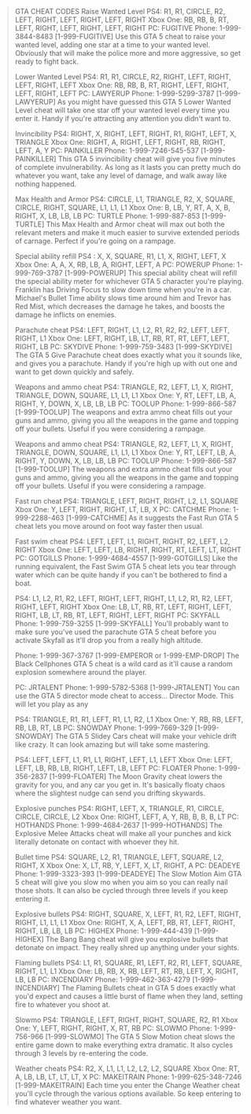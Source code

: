 
> GTA CHEAT CODES
> Raise Wanted Level
> PS4: R1, R1, CIRCLE, R2, LEFT, RIGHT, LEFT, RIGHT, LEFT, RIGHT
> Xbox One: RB, RB, B, RT, LEFT, RIGHT, LEFT, RIGHT, LEFT, RIGHT
> PC: FUGITIVE
> Phone: 1-999-3844-8483 [1-999-FUGITIVE]
> Use this GTA 5 cheat to raise your wanted level, adding one star at a time to your wanted level. Obviously that will make the police more and more aggressive, so get ready to fight back.
> 
> Lower Wanted Level 
> PS4: R1, R1, CIRCLE, R2, RIGHT, LEFT, RIGHT, LEFT, RIGHT, LEFT
> Xbox One: RB, RB, B, RT, RIGHT, LEFT, RIGHT, LEFT, RIGHT, LEFT
> PC: LAWYERUP
> Phone: 1-999-5299-3787 [1-999-LAWYERUP]
> As you might have guessed this GTA 5 Lower Wanted Level cheat will take one star off your wanted level every time you enter it. Handy if you're attracting any attention you didn't want to. 
> 
> Invincibility
> PS4: RIGHT, X, RIGHT, LEFT, RIGHT, R1, RIGHT, LEFT, X, TRIANGLE
> Xbox One: RIGHT, A, RIGHT, LEFT, RIGHT, RB, RIGHT, LEFT, A, Y
> PC: PAINKILLER
> Phone: 1-999-7246-545-537 [1-999-PAINKILLER]
> This GTA 5 invincibility cheat will give you five minutes of complete invulnerability. As long as it lasts you can pretty much do whatever you want, take any level of damage, and walk away like nothing happened.
> 
> Max Health and Armor 
> PS4: CIRCLE, L1, TRIANGLE, R2, X, SQUARE, CIRCLE, RIGHT, SQUARE, L1, L1, L1
> Xbox One: B, LB, Y, RT, A, X, B, RIGHT, X, LB, LB, LB
> PC: TURTLE
> Phone: 1-999-887-853 [1-999-TURTLE]
> This Max Health and Armor cheat will max out both the relevant meters and make it much easier to survive extended periods of carnage. Perfect if you're going on a rampage. 
> 
> Special ability refill
> PS4 : X, X, SQUARE, R1, L1, X, RIGHT, LEFT, X
> Xbox One: A, A, X, RB, LB, A, RIGHT, LEFT, A
> PC: POWERUP
> Phone: 1-999-769-3787 [1-999-POWERUP]
> This special ability cheat will refill the special ability meter for whichever GTA 5 character you're playing. Franklin has Driving Focus to slow down time when you're in a car. Michael's Bullet Time ability slows time around him and Trevor has Red Mist, which decreases the damage he takes, and boosts the damage he inflicts on enemies. 
> 
> Parachute cheat
> PS4: LEFT, RIGHT, L1, L2, R1, R2, R2, LEFT, LEFT, RIGHT, L1
> Xbox One: LEFT, RIGHT, LB, LT, RB, RT, RT, LEFT, LEFT, RIGHT, LB
> PC: SKYDIVE
> Phone: 1-999-759-3483 [1-999-SKYDIVE]
> The GTA 5 Give Parachute cheat does exactly what you it sounds like, and gives you a parachute. Handy if you're high up with out one and want to get down quickly and safely. 
> 
> Weapons and ammo cheat
> PS4: TRIANGLE, R2, LEFT, L1, X, RIGHT, TRIANGLE, DOWN, SQUARE, L1, L1, L1
> Xbox One: Y, RT, LEFT, LB, A, RIGHT, Y, DOWN, X, LB, LB, LB
> PC: TOOLUP
> Phone: 1-999-866-587 [1-999-TOOLUP]
> The weapons and extra ammo cheat fills out your guns and ammo, giving you all the weapons in the game and topping off your bullets. Useful if you were considering a rampage. 
> 
> Weapons and ammo cheat
> PS4: TRIANGLE, R2, LEFT, L1, X, RIGHT, TRIANGLE, DOWN, SQUARE, L1, L1, L1
> Xbox One: Y, RT, LEFT, LB, A, RIGHT, Y, DOWN, X, LB, LB, LB
> PC: TOOLUP
> Phone: 1-999-866-587 [1-999-TOOLUP]
> The weapons and extra ammo cheat fills out your guns and ammo, giving you all the weapons in the game and topping off your bullets. Useful if you were considering a rampage. 
> 
> Fast run cheat
> PS4: TRIANGLE, LEFT, RIGHT, RIGHT, L2, L1, SQUARE
> Xbox One: Y, LEFT, RIGHT, RIGHT, LT, LB, X
> PC: CATCHME
> Phone: 1-999-2288-463 [1-999-CATCHME]
> As it suggests the Fast Run GTA 5 cheat lets you move around on foot way faster then usual. 
> 
> Fast swim cheat
> PS4: LEFT, LEFT, L1, RIGHT, RIGHT, R2, LEFT, L2, RIGHT
> Xbox One: LEFT, LEFT, LB, RIGHT, RIGHT, RT, LEFT, LT, RIGHT
> PC: GOTGILLS
> Phone: 1-999-4684-4557 [1-999-GOTGILLS]
> Like the running equivalent, the Fast Swim GTA 5 cheat lets you tear through water which can be quite handy if you can't be bothered to find a boat. 
> 
> PS4: L1, L2, R1, R2, LEFT, RIGHT, LEFT, RIGHT, L1, L2, R1, R2, LEFT, RIGHT, LEFT, RIGHT
> Xbox One: LB, LT, RB, RT, LEFT, RIGHT, LEFT, RIGHT, LB, LT, RB, RT, LEFT, RIGHT, LEFT, RIGHT
> PC: SKYFALL
> Phone: 1-999-759-3255 [1-999-SKYFALL]
> You'll probably want to make sure you've used the parachute GTA 5 cheat before you activate Skyfall as it'll drop you from a really high altitude. 
> 
> Phone: 1-999-367-3767 [1-999-EMPEROR or 1-999-EMP-DROP]
> The Black Cellphones GTA 5 cheat is a wild card as it'll cause a random explosion somewhere around the player. 
> 
> PC: JRTALENT
> Phone: 1-999-5782-5368 [1-999-JRTALENT]
> You can use the GTA 5 director mode cheat to access... Director Mode. This will let you play as any 
> 
> PS4: TRIANGLE, R1, R1, LEFT, R1, L1, R2, L1
> Xbox One: Y, RB, RB, LEFT, RB, LB, RT, LB
> PC: SNOWDAY
> Phone: 1-999-7669-329 [1-999-SNOWDAY]
> The GTA 5 Slidey Cars cheat will make your vehicle drift like crazy. It can look amazing but will take some mastering.
> 
> PS4: LEFT, LEFT, L1, R1, L1, RIGHT, LEFT, L1, LEFT
> Xbox One: LEFT, LEFT, LB, RB, LB, RIGHT, LEFT, LB, LEFT
> PC: FLOATER
> Phone: 1-999-356-2837 [1-999-FLOATER]
> The Moon Gravity cheat lowers the gravity for you, and any car you get in. It's basically floaty chaos where the slightest nudge can send you drifting skywards. 
> 
> Explosive punches
> PS4: RIGHT, LEFT, X, TRIANGLE, R1, CIRCLE, CIRCLE, CIRCLE, L2
> Xbox One: RIGHT, LEFT, A, Y, RB, B, B, B, LT
> PC: HOTHANDS
> Phone: 1-999-4684-2637 [1-999-HOTHANDS]
> The Explosive Melee Attacks cheat will make all your punches and kick literally detonate on contact with whoever they hit. 
> 
> Bullet time
> PS4: SQUARE, L2, R1, TRIANGLE, LEFT, SQUARE, L2, RIGHT, X
> Xbox One: X, LT, RB, Y, LEFT, X, LT, RIGHT, A
> PC: DEADEYE
> Phone: 1-999-3323-393 [1-999-DEADEYE]
> The Slow Motion Aim GTA 5 cheat will give you slow mo when you aim so you can really nail those shots. It can also be cycled through three levels if you keep entering it. 
> 
> Explosive bullets
> PS4: RIGHT, SQUARE, X, LEFT, R1, R2, LEFT, RIGHT, RIGHT, L1, L1, L1
> Xbox One: RIGHT, X, A, LEFT, RB, RT, LEFT, RIGHT, RIGHT, LB, LB, LB
> PC: HIGHEX
> Phone: 1-999-444-439 [1-999-HIGHEX]
> The Bang Bang cheat will give you explosive bullets that detonate on impact. They really shred up anything under your sights. 
> 
> Flaming bullets 
> PS4: L1, R1, SQUARE, R1, LEFT, R2, R1, LEFT, SQUARE, RIGHT, L1, L1
> Xbox One: LB, RB, X, RB, LEFT, RT, RB, LEFT, X, RIGHT, LB, LB
> PC: INCENDIARY
> Phone: 1-999-462-363-4279 [1-999-INCENDIARY]
> The Flaming Bullets cheat in GTA 5 does exactly what you'd expect and causes a little burst of flame when they land, setting fire to whatever you shoot at. 
> 
> Slowmo
> PS4: TRIANGLE, LEFT, RIGHT, RIGHT, SQUARE, R2, R1
> Xbox One: Y, LEFT, RIGHT, RIGHT, X, RT, RB
> PC: SLOWMO
> Phone: 1-999-756-966 [1-999-SLOWMO]
> The GTA 5 Slow Motion cheat slows the entire game down to make everything extra dramatic. It also cycles through 3 levels by re-entering the code. 
> 
> Weather cheats
> PS4: R2, X, L1, L1, L2, L2, L2, SQUARE
> Xbox One: RT, A, LB, LB, LT, LT, LT, X
> PC: MAKEITRAIN
> Phone: 1-999-625-348-7246 [1-999-MAKEITRAIN]
> Each time you enter the Change Weather cheat you'll cycle through the various options available. So keep entering to find whatever weather you want. 
